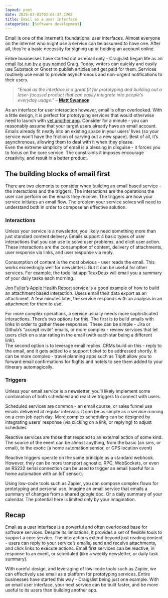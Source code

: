 ```yaml
---
layout: post
date: 2025-02-01T02:04:37.176Z
title: Email as a user interface
categories: [Software development]
---
```


Email is one of the internet’s foundational user interfaces. Almost everyone on the internet who might use a service can be assumed to have one. After all, they’re a basic necessity for signing up or holding an account online.

Entire businesses have started out as email only - Craigslist began life as an [email list run by a guy named Craig](https://www.craigslist.org/about/mission_and_history). Today, writers can quickly and easily use Substack or Ghost to publish articles and get paid for them. Services routinely use email to provide asynchronous and non-urgent notifications to their users.

> “_Email as the interface is a great fit for prototyping and building out a laser-focused product that can easily integrate into people’s everyday usage._”
> – **[Matt Swanson](https://mdswanson.com/blog/2013/07/21/email-as-the-interface.html)**

As an interface for user interaction however, email is often overlooked. With a little design, it is perfect for prototyping services that would otherwise need to launch with [yet another app](https://sjustintaylor.me/app-not-required/). Consider for a minute - you can reasonably assume that your target users already have an email account. Emails already fit neatly into an existing space in your users’ lives (so your service won’t have the friction of carving out a new space). Best of all, it’s asynchronous, allowing them to deal with it when they please.  
Even the extreme simplicity of email is a blessing in disguise - it forces you to focus on the core service. The constraints it imposes encourage creativity, and result in a better product.

## The building blocks of email first

There are two elements to consider when building an email based service - the interactions and the triggers. The interactions are the operations the user can perform on the emails they receive. The triggers are how your service initiates an email flow. The problem your service solves will need to understand both in order to compose an effective solution.

### Interactions

Unless your service is a newsletter, you likely need something more than just standard content delivery. Emails support 4 basic types of user interactions that you can use to solve user problems, and elicit user action. These interactions are the consumption of content, delivery of attachments, user response via links, and user response via reply.

Consumption of content is the most obvious - user reads the email. This works exceedingly well for newsletters. But it can be useful for other services. For example, the todo list app TeuxDeux will email you a summary of your daily tasks each morning.

[Jon Fuller’s Apple Health Report](https://sep.com/blog/emaii-a-different-kind-of-user-interface/) service is a good example of how to build an attachment based interaction. Users email their data export as an attachment. A few minutes later, the service responds with an analysis in an attachment for them to use.

For more complex operations, a service usually needs more sophisticated interactions. There’s two options for this. The first is to build emails with links in order to gather these responses. These can be simple - Jira or Github’s “accept invite” emails, or more complex - review services that let users click on a star rating in the email (with each star being a different link).  
The second option is to leverage email replies. CRMs build on this - reply to the email, and it gets added to a support ticket to be addressed shortly. It can be more complex - travel planning apps such as TripIt allow you to forward email confirmations for flights and hotels to see them added to your itinerary automagically.

### Triggers

Unless your email service is a newsletter, you’ll likely implement some combination of both scheduled and reactive triggers to connect with users.

Scheduled services are common - an email course, or sales funnel use emails delivered at regular intervals. It can be as simple as a service running on a cron job each day. More complex scheduling can be designed by integrating users’ response (via clicking on a link, or replying) to adjust schedules

Reactive services are those that respond to an external action of some kind. The source of the event can be almost anything, from the basic (an sms, or email), to the exotic (a home automation sensor, or GPS location event)

Reactive triggers operate on the same principle as a standard webhook. However, they can be more transport agnostic. RPC, WebSockets, or even an RS232 serial connection can be used to trigger an email (useful for a home automation with an IoT sensor).

Using low-code tools such as Zapier, you can compose complex flows for prototyping and personal use. Imagine an email service that emails a summary of changes from a shared google doc. Or a daily summary of your calendar. The potential here is limited only by your imagination.

## Recap

Email as a user interface is a powerful and often overlooked base for software services. Despite its limitations, it provides a set of flexible tools to support a core service. The interactions extend beyond just reading content - users can reply to your service’s emails, send and receive attachments, and click links to execute actions. Email first services can be reactive, in response to an event, or scheduled (like a weekly newsletter, or daily task summary).

With careful design, and leveraging of low-code tools such as Zapier, we can effectively use email as a platform for prototyping services. Entire businesses have started this way - Craigslist being just one example. With an email user interface, your next service can be built faster, and be more useful to its users than building another app.
